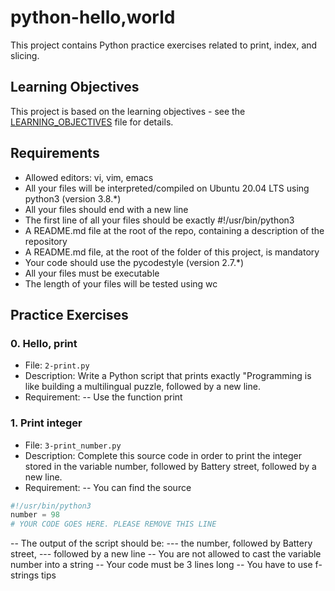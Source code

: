 # python-hello,world

This project contains Python practice exercises related to print, index, and slicing.

## Learning Objectives

This project is based on the learning objectives - see the [LEARNING_OBJECTIVES](https://github.com/Goaty-yagi/holbertonschool-higher_level_programming/blob/main/LEANING_OBJECTIVES.md) file for details.

## Requirements
- Allowed editors: vi, vim, emacs
- All your files will be interpreted/compiled on Ubuntu 20.04 LTS using python3 (version 3.8.*)
- All your files should end with a new line
- The first line of all your files should be exactly #!/usr/bin/python3
- A README.md file at the root of the repo, containing a description of the repository
- A README.md file, at the root of the folder of this project, is mandatory
- Your code should use the pycodestyle (version 2.7.*)
- All your files must be executable
- The length of your files will be tested using wc

## Practice Exercises

### 0. Hello, print

- File: `2-print.py`
- Description: Write a Python script that prints exactly "Programming is like building a multilingual puzzle, followed by a new line.
- Requirement: 
-- Use the function print

### 1. Print integer

- File: `3-print_number.py`
- Description: Complete this source code in order to print the integer stored in the variable number, followed by Battery street, followed by a new line.
- Requirement: 
-- You can find the source
```python
#!/usr/bin/python3
number = 98
# YOUR CODE GOES HERE. PLEASE REMOVE THIS LINE
```
-- The output of the script should be:
--- the number, followed by Battery street,
--- followed by a new line
-- You are not allowed to cast the variable number into a string
-- Your code must be 3 lines long
-- You have to use f-strings tips